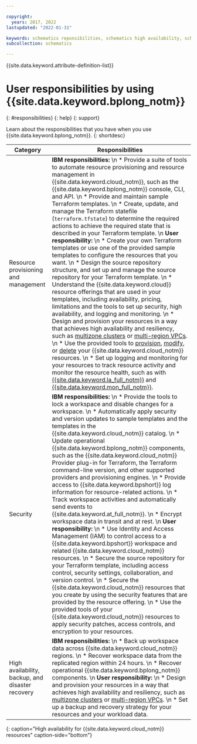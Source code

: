 ```yaml
---

copyright:
  years: 2017, 2022
lastupdated: "2022-01-31"

keywords: schematics reponsibilities, schematics high availability, schematics backup, schematics disaster recovery, schematics security, schematics ibm vs user
subcollection: schematics

---
```


{{site.data.keyword.attribute-definition-list}}

# User responsibilities by using {{site.data.keyword.bplong_notm}}
{: #responsibilities}
{: help}
{: support}

Learn about the responsibilities that you have when you use {{site.data.keyword.bplong_notm}}. 
{: shortdesc}

| Category | Responsibilities |
| -- | -- |
| Resource provisioning and management | **IBM responsibilities:**  \n * Provide a suite of tools to automate resource provisioning and resource management in {{site.data.keyword.cloud_notm}}, such as the {{site.data.keyword.bplong_notm}} console, CLI, and API.  \n * Provide and maintain sample Terraform templates.  \n * Create, update, and manage the Terraform statefile (`terraform.tfstate`) to determine the required actions to achieve the required state that is described in your Terraform template.  \n **User responsibility:**  \n * Create your own Terraform templates or use one of the provided sample templates to configure the resources that you want.  \n * Design the source repository structure, and set up and manage the source repository for your Terraform template.  \n * Understand the {{site.data.keyword.cloud}} resource offerings that are used in your templates, including availability, pricing, limitations and the tools to set up security, high availability, and logging and monitoring.  \n * Design and provision your resources in a way that achieves high availability and resiliency, such as [multizone clusters](/docs/containers?topic=containers-ha_clusters#multizone) or [multi-region VPCs](/docs/vpc?topic=solution-tutorials-vpc-multi-region#vpc-multi-region).  \n * Use the provided tools to [provision](/docs/schematics?topic=schematics-manage-lifecycle#deploy-resources), [modify](/docs/schematics?topic=schematics-manage-lifecycle#update-resources), or [delete](/docs/schematics?topic=schematics-manage-lifecycle#destroy-resources) your {{site.data.keyword.cloud_notm}} resources.  \n * Set up logging and monitoring for your resources to track resource activity and monitor the resource health, such as with [{{site.data.keyword.la_full_notm}}](/docs/log-analysis?topic=log-analysis-getting-started) and [{{site.data.keyword.mon_full_notm}}](/docs/monitoring?topic=monitoring-getting-started). |
| Security | **IBM responsibilities:**  \n * Provide the tools to lock a workspace and disable changes for a workspace.  \n * Automatically apply security and version updates to sample templates and the templates in the {{site.data.keyword.cloud_notm}} catalog.  \n * Update operational {{site.data.keyword.bplong_notm}} components, such as the {{site.data.keyword.cloud_notm}} Provider plug-in for Terraform, the Terraform command-line version, and other supported providers and provisioning engines.  \n * Provide access to {{site.data.keyword.bpshort}} log information for resource-related actions.  \n * Track workspace activities and automatically send events to {{site.data.keyword.at_full_notm}}.  \n * Encrypt workspace data in transit and at rest.  \n **User responsibility:**  \n * Use Identity and Access Management (IAM) to control access to a {{site.data.keyword.bpshort}} workspace and related {{site.data.keyword.cloud_notm}} resources.  \n * Secure the source repository for your Terraform template, including access control, security settings, collaboration, and version control.  \n * Secure the {{site.data.keyword.cloud_notm}} resources that you create by using the security features that are provided by the resource offering.  \n * Use the provided tools of your {{site.data.keyword.cloud_notm}} resources to apply security patches, access controls, and encryption to your resources. |
| High availability, backup, and disaster recovery | **IBM responsibilities:**  \n * Back up workspace data across {{site.data.keyword.cloud_notm}} regions.  \n * Recover workspace data from the replicated region within 24 hours.  \n * Recover operational {{site.data.keyword.bplong_notm}} components.  \n **User responsibility:**  \n * Design and provision your resources in a way that achieves high availability and resiliency, such as [multizone clusters](/docs/containers?topic=containers-ha_clusters#multizone) or [multi-region VPCs](/docs/vpc?topic=solution-tutorials-vpc-multi-region#vpc-multi-region).  \n * Set up a backup and recovery strategy for your resources and your workload data. |
{: caption="High availability for {{site.data.keyword.cloud_notm}} resources" caption-side="bottom"}

